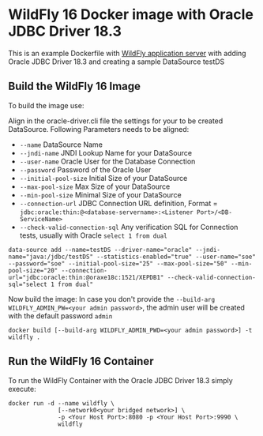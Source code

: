 # WildFly 16 Docker image with Oracle JDBC Driver 18.3

This is an example Dockerfile with [WildFly application server](http://wildfly.org/) with adding Oracle JDBC Driver 18.3 and creating a sample DataSource testDS

## Build the WildFly 16 Image

To build the image use:

Align in the oracle-driver.cli file the settings for your to be created DataSource. Following Parameters needs to be aligned:
* `--name` DataSource Name
* `--jndi-name` JNDI Lookup Name for your DataSource
* `--user-name` Oracle User for the Database Connection
* `--password` Password of the Oracle User
* `--initial-pool-size` Initial Size of your DataSource
* `--max-pool-size` Max Size of your DataSource
* `--min-pool-size` Minimal Size of your DataSource
* `--connection-url` JDBC Connection URL definition, Format = `jdbc:oracle:thin:@<database-servername>:<Listener Port>/<DB-ServiceName>`
* `--check-valid-connection-sql` Any verification SQL for Connection tests, usually with Oracle `select 1 from dual`

```
data-source add --name=testDS --driver-name="oracle" --jndi-name="java:/jdbc/testDS" --statistics-enabled="true" --user-name="soe" --password="soe" --initial-pool-size="25" --max-pool-size="50" --min-pool-size="20" --connection-url="jdbc:oracle:thin:@oraxe18c:1521/XEPDB1" --check-valid-connection-sql="select 1 from dual"
```

Now build the image:
In case you don't provide the `--build-arg WILDFLY_ADMIN_PW=<your admin password>`, the admin user will be created with the default password `admin`

```
docker build [--build-arg WILDFLY_ADMIN_PWD=<your admin password>] -t wildfly .
```

## Run the WildFly 16 Container

To run the WildFly Container with the Oracle JDBC Driver 18.3 simply execute:

```
docker run -d --name wildfly \
              [--network0<your bridged network>] \
              -p <Your Host Port>:8080 -p <Your Host Port>:9990 \
              wildfly
```


